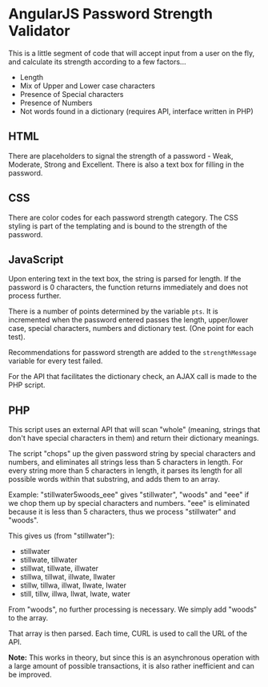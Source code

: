 # AngularJS Password Strength Validator

This is a little segment of code that will accept input from a user on the fly, and calculate its strength according to a few factors...
- Length
- Mix of Upper and Lower case characters
- Presence of Special characters
- Presence of Numbers
- Not words found in a dictionary (requires API, interface written in PHP)

## HTML
There are placeholders to signal the strength of a password - Weak, Moderate, Strong and Excellent. There is also a text box for filling in the password.

## CSS
There are color codes for each password strength category. The CSS styling is part of the templating and is bound to the strength of the password.

## JavaScript
Upon entering text in the text box, the string is parsed for length. If the password is 0 characters, the function returns immediately and does not process further.

There is a number of points determined by the variable `pts`. It is incremented when the password entered passes the length, upper/lower case, special characters, numbers and dictionary test. (One point for each test).

Recommendations for password strength are added to the `strengthMessage` variable for every test failed.

For the API that facilitates the dictionary check, an AJAX call is made to the PHP script.

## PHP
This script uses an external API that will scan "whole" (meaning, strings that don't have special characters in them) and return their dictionary meanings.

The script "chops" up the given password string by special characters and numbers, and eliminates all strings less than 5 characters in length. For every string more than 5 characters in length, it parses its length for all possible words within that substring, and adds them to an array.

Example: "stillwater5woods_eee" gives "stillwater", "woods" and "eee" if we chop them up by special characters and numbers. "eee" is eliminated because it is less than 5 characters, thus we process "stillwater" and "woods". 

This gives us (from "stillwater"):
- stillwater
- stillwate, tillwater
- stillwat, tillwate, illwater
- stillwa, tillwat, illwate, llwater
- stillw, tillwa, illwat, llwate, lwater
- still, tillw, illwa, llwat, lwate, water

From "woods", no further processing is necessary. We simply add "woods" to the array.

That array is then parsed. Each time, CURL is used to call the URL of the API.

**Note:** This works in theory, but since this is an asynchronous operation with a large amount of possible transactions, it is also rather inefficient and can be improved.

